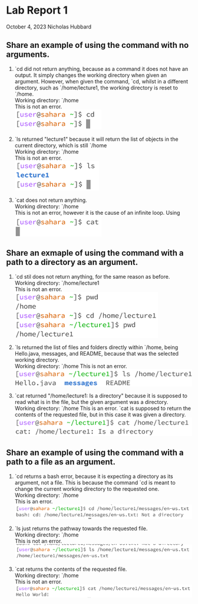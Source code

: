 # __Lab Report 1__
October 4, 2023
Nicholas Hubbard

## Share an example of using the command with no arguments.
    
1. \`cd did not return anything, because as a command it does not have an output. It simply changes the working directory when given an argument. However, when given the command, \`cd, whilst in a different directory, such as \`/home/lecture1, the working directory is reset to \`/home.     
Working directory: `/home   
This is not an error.   
![Image](s1.png)
    
2. \`ls returned "lecture1" because it will return the list of objects in the current directory, which is still \`/home  
Working directory: `/home  
This is not an error.  
![Image](s2.png)
    
3. \`cat does not return anything.  
Working directory: `/home  
This is not an error, however it is the cause of an infinite loop. Using  
![Image](s3.png)

## Share an exmaple of using the command with a path to a directory as an argument.

1. \`cd stil does not return anything, for the same reason as before.  
Working directory: `/home/lecture1  
This is not an error.  
![Image](s4.png)

2. \`ls returned the list of files and folders directly within \`/home, being Hello.java, messages, and README, because that was the selected working directory.  
Working directory: `/home
This is not an error.  
![Image](s5.png)

3. \`cat returned "/home/lecture1: Is a directory" because it is supposed to read what is in the file, but the given argument was a directory.  
Working directory: \`/home
This is an error.  `cat is supposed to return the contents of the requested file, but in this case it was given a directory.
![Image](s6.png)

## Share an example of using the command with a path to a file as an argument.

1. \`cd returns a bash error, because it is expecting a directory as its argument, not a file. This is because the command \`cd is meant to change the current working directory to the requested one.  
Working directory: `/home  
This is an error.  
![Image](s7.png)

2. \`ls just returns the pathway towards the requested file.  
Working directory: `/home  
This is not an error.  
![Image](s8.png)

3. \`cat returns the contents of the requested file.  
Working directory: `/home  
This is not an error.  
![Image](s9.png)
